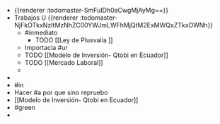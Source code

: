 - {{renderer :todomaster-SmFuIDh0aCwgMjAyMg==}}
- Trabajos U {{renderer :todomaster-NjFkOTkxNzItMzNhZC00YWJmLWFhMjQtM2ExMWQxZTkxOWNh}}
	- #inmediato
		- TODO  [[Ley de Plusvalía ]]
	- Importacia #ur
	- TODO [[Modelo de Inversión- Qtobi en Ecuador]]
	- TODO [[Mercado Laboral]]
	-
-
- #in
- Hacer #a por que sino repruebo
- [[Modelo de Inversión- Qtobi en Ecuador]]
- #green
-
